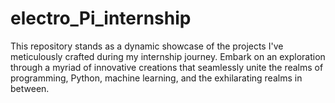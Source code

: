 # electro_Pi_internship
This repository stands as a dynamic showcase of the projects I've meticulously crafted during my internship journey. Embark on an exploration through a myriad of innovative creations that seamlessly unite the realms of programming, Python, machine learning, and the exhilarating realms in between.
